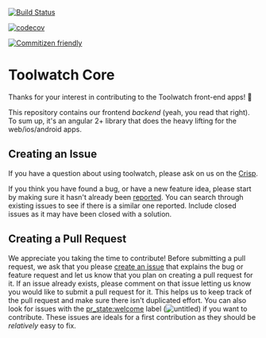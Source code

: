 [![Build Status](https://travis-ci.org/Toolwatchapp/tw-core.svg?branch=master)](https://travis-ci.org/Toolwatchapp/tw-core)

[![codecov](https://codecov.io/gh/Toolwatchapp/tw-core/branch/master/graph/badge.svg)](https://codecov.io/gh/Toolwatchapp/tw-core)

[![Commitizen friendly](https://img.shields.io/badge/commitizen-friendly-brightgreen.svg)](http://commitizen.github.io/cz-cli/)  


# Toolwatch Core

Thanks for your interest in contributing to the Toolwatch front-end apps! :tada:

This repository contains our frontend *backend* (yeah, you read that right). To sum up, it's an angular 2+ library that does the heavy lifting for the web/ios/android apps.

## Creating an Issue

If you have a question about using toolwatch, please ask on us on the [Crisp](https://go.crisp.im/chat/embed/?website_id=-K4rBEcM_Qbt6JrISVzu).

If you think you have found a bug, or have a new feature idea, please start by making sure it hasn't already been [reported](https://github.com/Toolwatchapp/tw-core/issues). You can search through existing issues to see if there is a similar one reported. Include closed issues as it may have been closed with a solution.


## Creating a Pull Request

We appreciate you taking the time to contribute! Before submitting a pull request, we ask that you please [create an issue](https://github.com/Toolwatchapp/tw-core/issues) that explains the bug or feature request and let us know that you plan on creating a pull request for it. If an issue already exists, please comment on that issue letting us know you would like to submit a pull request for it. This helps us to keep track of the pull request and make sure there isn't duplicated effort. You can also look for issues with the [pr_state:welcome](https://github.com/Toolwatchapp/tw-core/issues?q=is%3Aissue+is%3Aopen+label%3A%22pr_state%3A+welcome%22) label (![untitled](https://cloud.githubusercontent.com/assets/7218861/23103611/8014af38-f68b-11e6-8275-517663f83541.png)) if you want to contribute. These issues are ideals for a first contribution as they should be _relatively_ easy to fix. 
